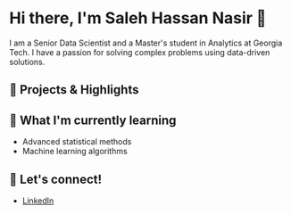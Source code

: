 # Hi there, I'm Saleh Hassan Nasir 👋

I am a Senior Data Scientist and a Master's student in Analytics at Georgia Tech. I have a passion for solving complex problems using data-driven solutions.

## 🔭 Projects & Highlights


## 🌱 What I'm currently learning
- Advanced statistical methods
- Machine learning algorithms

## 💬 Let's connect!
- [LinkedIn](www.linkedin.com/in/saleh-hassan-nasir)
